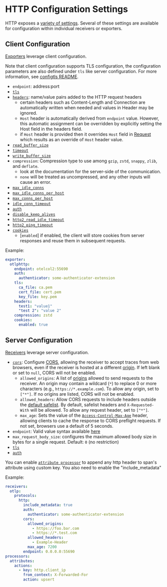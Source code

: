 # HTTP Configuration Settings

HTTP exposes a [variety of settings](https://golang.org/pkg/net/http/).
Several of these settings are available for configuration within individual
receivers or exporters.

## Client Configuration

[Exporters](https://github.com/open-telemetry/opentelemetry-collector/blob/main/exporter/README.md)
leverage client configuration.

Note that client configuration supports TLS configuration, the
configuration parameters are also defined under `tls` like server
configuration. For more information, see [configtls
README](../configtls/README.md).

- `endpoint`: address:port
- [`tls`](../configtls/README.md)
- [`headers`](https://pkg.go.dev/net/http#Request): name/value pairs added to the HTTP request headers
  - certain headers such as Content-Length and Connection are automatically written when needed and values in Header may be ignored.
  - `Host` header is automatically derived from `endpoint` value. However, this automatic assignment can be overridden by explicitly setting the Host field in the headers field.
  - if `Host` header is provided then it overrides `Host` field in [Request](https://pkg.go.dev/net/http#Request) which results as an override of `Host` header value.
- [`read_buffer_size`](https://golang.org/pkg/net/http/#Transport)
- [`timeout`](https://golang.org/pkg/net/http/#Client)
- [`write_buffer_size`](https://golang.org/pkg/net/http/#Transport)
- `compression`: Compression type to use among `gzip`, `zstd`, `snappy`, `zlib`, and `deflate`.
  - look at the documentation for the server-side of the communication.
  - `none` will be treated as uncompressed, and any other inputs will cause an error.
- [`max_idle_conns`](https://golang.org/pkg/net/http/#Transport)
- [`max_idle_conns_per_host`](https://golang.org/pkg/net/http/#Transport)
- [`max_conns_per_host`](https://golang.org/pkg/net/http/#Transport)
- [`idle_conn_timeout`](https://golang.org/pkg/net/http/#Transport)
- [`auth`](../configauth/README.md)
- [`disable_keep_alives`](https://golang.org/pkg/net/http/#Transport)
- [`http2_read_idle_timeout`](https://pkg.go.dev/golang.org/x/net/http2#Transport)
- [`http2_ping_timeout`](https://pkg.go.dev/golang.org/x/net/http2#Transport)
- [`cookies`](https://pkg.go.dev/net/http#CookieJar)
  - [`enabled`] if enabled, the client will store cookies from server responses and reuse them in subsequent requests.

Example:

```yaml
exporter:
  otlphttp:
    endpoint: otelcol2:55690
    auth:
      authenticator: some-authenticator-extension
    tls:
      ca_file: ca.pem
      cert_file: cert.pem
      key_file: key.pem
    headers:
      test1: "value1"
      "test 2": "value 2"
    compression: zstd
    cookies:
      enabled: true
```

## Server Configuration

[Receivers](https://github.com/open-telemetry/opentelemetry-collector/blob/main/receiver/README.md)
leverage server configuration.

- [`cors`](https://github.com/rs/cors#parameters): Configure [CORS][cors],
allowing the receiver to accept traces from web browsers, even if the receiver
is hosted at a different [origin][origin]. If left blank or set to `null`, CORS
will not be enabled.
  - `allowed_origins`: A list of [origins][origin] allowed to send requests to
  the receiver. An origin may contain a wildcard (`*`) to replace 0 or more
  characters (e.g., `https://*.example.com`). To allow any origin, set to
  `["*"]`. If no origins are listed, CORS will not be enabled.
  - `allowed_headers`: Allow CORS requests to include headers outside the
  [default safelist][cors-headers]. By default, safelist headers and
  `X-Requested-With` will be allowed. To allow any request header, set to
  `["*"]`.
  - `max_age`: Sets the value of the [`Access-Control-Max-Age`][cors-cache]
  header, allowing clients to cache the response to CORS preflight requests. If
  not set, browsers use a default of 5 seconds.
- `endpoint`: Valid value syntax available [here](https://github.com/grpc/grpc/blob/master/doc/naming.md)
- `max_request_body_size`: configures the maximum allowed body size in bytes for a single request. Default: `0` (no restriction)
- [`tls`](../configtls/README.md)
- [`auth`](../configauth/README.md)

You can enable [`attribute processor`][attribute-processor] to append any http header to span's attribute using custom key. You also need to enable the "include_metadata"

Example:

```yaml
receivers:
  otlp:
    protocols:
      http:
        include_metadata: true
        auth:
          authenticator: some-authenticator-extension
        cors:
          allowed_origins:
            - https://foo.bar.com
            - https://*.test.com
          allowed_headers:
            - Example-Header
          max_age: 7200
        endpoint: 0.0.0.0:55690
processors:
  attributes:
    actions:
      - key: http.client_ip
        from_context: X-Forwarded-For
        action: upsert
```

[cors]: https://developer.mozilla.org/en-US/docs/Web/HTTP/CORS
[cors-headers]: https://developer.mozilla.org/en-US/docs/Glossary/CORS-safelisted_request_header
[cors-cache]: https://developer.mozilla.org/en-US/docs/Web/HTTP/Headers/Access-Control-Max-Age
[origin]: https://developer.mozilla.org/en-US/docs/Glossary/Origin
[attribute-processor]: https://github.com/open-telemetry/opentelemetry-collector-contrib/blob/main/processor/attributesprocessor/README.md
